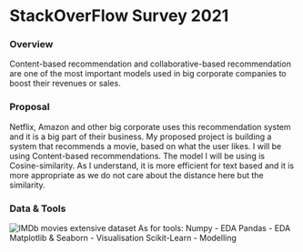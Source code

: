 # StackOverFlow Survey 2021

### Overview
Content-based recommendation and collaborative-based recommendation are one of the most important models used in big corporate companies to boost their revenues or sales.



### Proposal
Netflix, Amazon and other big corporate uses this recommendation system and it is a big part of their business. My proposed project is building a system that recommends a movie, based on what the user likes. I will be using Content-based recommendations. The model I will be using is Cosine-similarity. As I understand, it is more efficient for text based and it is more appropriate as we do not care about the distance here but the similarity.



### Data & Tools
![IMDb movies extensive dataset](https://www.kaggle.com/stefanoleone992/imdb-extensive-dataset)
As for tools:
Numpy - EDA
Pandas - EDA
Matplotlib & Seaborn - Visualisation
Scikit-Learn - Modelling
